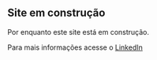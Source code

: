 ## Site em construção

Por enquanto este site está em construção.

Para mais informações acesse o [LinkedIn](https://www.linkedin.com/in/gilvan-reis/)
